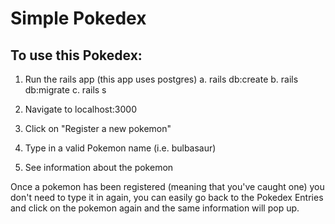 # Simple Pokedex

## To use this Pokedex:
1. Run the rails app (this app uses postgres)
    a. rails db:create
    b. rails db:migrate
    c. rails s

2. Navigate to localhost:3000
3. Click on "Register a new pokemon"
4. Type in a valid Pokemon name (i.e. bulbasaur)
5. See information about the pokemon


Once a pokemon has been registered (meaning that you've caught one) you don't need to type it in again, you can easily go back to the Pokedex Entries and click on the pokemon again and the same information will pop up.